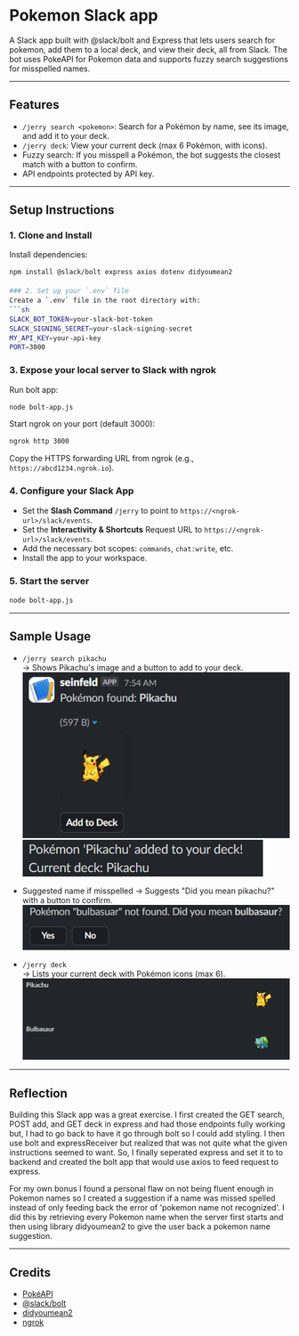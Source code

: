 # Pokemon Slack app

A Slack app built with @slack/bolt and Express that lets users search for pokemon, add them to a local deck, and view their deck, all from Slack. The bot uses PokeAPI for Pokemon data and supports fuzzy search suggestions for misspelled names.

---

## Features
- `/jerry search <pokemon>`: Search for a Pokémon by name, see its image, and add it to your deck.
- `/jerry deck`: View your current deck (max 6 Pokémon, with icons).
- Fuzzy search: If you misspell a Pokémon, the bot suggests the closest match with a button to confirm.
- API endpoints protected by API key.

---

## Setup Instructions

### 1. Clone and Install
Install dependencies:
  ```sh
  npm install @slack/bolt express axios dotenv didyoumean2

### 2. Set up your `.env` file
Create a `.env` file in the root directory with:
```sh
SLACK_BOT_TOKEN=your-slack-bot-token
SLACK_SIGNING_SECRET=your-slack-signing-secret
MY_API_KEY=your-api-key
PORT=3000
```

### 3. Expose your local server to Slack with ngrok
Run bolt app: 
```sh
node bolt-app.js
```
Start ngrok on your port (default 3000):
```sh
ngrok http 3000
```
Copy the HTTPS forwarding URL from ngrok (e.g., `https://abcd1234.ngrok.io`).

### 4. Configure your Slack App
- Set the **Slash Command** `/jerry` to point to `https://<ngrok-url>/slack/events`.
- Set the **Interactivity & Shortcuts** Request URL to `https://<ngrok-url>/slack/events`.
- Add the necessary bot scopes: `commands`, `chat:write`, etc.
- Install the app to your workspace.

### 5. Start the server
```sh
node bolt-app.js
```

---

## Sample Usage

- `/jerry search pikachu`  
  → Shows Pikachu's image and a button to add to your deck.
![Sample Pikachu](imgs/search-screenshot.png) 
![Sample Pikachu](imgs/add-screenshot.png)

- Suggested name if misspelled 
  → Suggests "Did you mean pikachu?" with a button to confirm.
  ![Sample Pikachu](imgs/suggestion-screenshot.png)
- `/jerry deck`  
  → Lists your current deck with Pokémon icons (max 6).
  ![Sample Pikachu](imgs/deck-screenshot.png)
---

## Reflection
Building this Slack app was a great exercise. I first created the GET search, POST add, and GET deck in express and had those endpoints fully working but, I had to go back to have it go through bolt so I could add styling. I then use bolt and expressReceiver but realized that was not quite what the given instructions seemed to want. So, I finally seperated express and set it to to backend and created the bolt app that would use axios to feed request to express. 

For my own bonus I found a personal flaw on not being fluent enough in Pokemon names so I created a suggestion if a name was missed spelled instead of only feeding back the error of 'pokemon name not recognized'. I did this by retrieving every Pokemon name when the server first starts and then using library didyoumean2 to give the user back a pokemon name suggestion.

---

## Credits
- [PokéAPI](https://pokeapi.co/)
- [@slack/bolt](https://slack.dev/bolt/)
- [didyoumean2](https://www.npmjs.com/package/didyoumean2)
- [ngrok](https://ngrok.com/)
